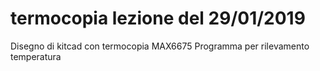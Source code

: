 # termocopia lezione del 29/01/2019
Disegno di kitcad con termocopia MAX6675
Programma per rilevamento temperatura
